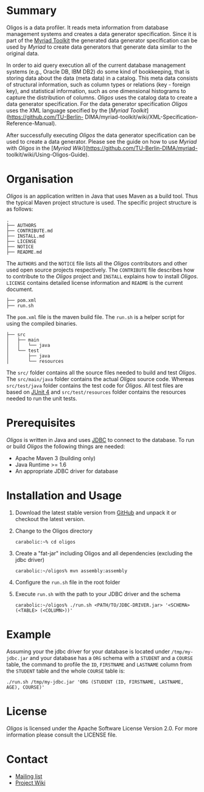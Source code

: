 # Summary

Oligos is a data profiler. It reads meta information from database management
systems and creates a data generator specification. Since it is part of the
[Myriad Toolkit]() the generated data generator specification can be used by
_Myriad_ to create data generators that generate data similar to the original
data.

In order to aid query execution all of the current database management systems
(e.g., Oracle DB, IBM DB2) do some kind of bookkeeping, that is storing data
about the data (meta data) in a catalog. This meta data consists of structural
information, such as column types or relations (key - foreign key), and
statistical information, such as one dimensional histograms to capture the
distribution of columns. _Oligos_ uses the catalog data to create a data
generator specification. For the data generator specification _Oligos_ uses the
XML language specified by the [_Myriad Toolkit_](https://github.com/TU-Berlin-
DIMA/myriad-toolkit/wiki/XML-Specification-Reference-Manual).

After successfully executing _Oligos_ the data generator specification can be
used to create a data generator. Please see the guide on how to use _Myriad_
with _Oligos_ in the [_Myriad Wiki_](https://github.com/TU-Berlin-DIMA/myriad-
toolkit/wiki/Using-Oligos-Guide).

# Organisation

_Oligos_ is an application written in Java that uses Maven as a build tool. Thus
the typical Maven project structure is used. The specific project structure is
as follows:

    .
    ├── AUTHORS
    ├── CONTRIBUTE.md
    ├── INSTALL.md
    ├── LICENSE
    ├── NOTICE
    ├── README.md

The `AUTHORS` and the `NOTICE` file lists all the _Oligos_ contributors and
other used open source projects respectively. The `CONTRIBUTE` file describes
how to contribute to the _Oligos_ project and  `INSTALL` explains how to install
_Oligos_. `LICENSE` contains detailed license information and `README` is the
current document.

    ├── pom.xml
    ├── run.sh

The `pom.xml` file is the maven build file. The `run.sh` is a helper script for
using the compiled binaries.

    ├── src
    │   ├── main
    │   │   └── java
    │   └── test
    │       ├── java
    │       └── resources

The `src/` folder contains all the source files needed to build and test
_Oligos_. The `src/main/java` folder contains the actual _Oligos_ source code.
Whereas `src/test/java` folder contains the test code for _Oligos_. All test
files are based on [JUnit 4]() and `src/test/resources` folder contains the
resources needed to run the unit tests.

# Prerequisites

_Oligos_ is written in Java and uses
[JDBC](http://www.oracle.com/technetwork/java/javase/jdbc/index.html) to connect
to the database. To run or build _Oligos_ the following things are needed:

* Apache Maven 3 (building only)
* Java Runtime >= 1.6
* An appropriate JDBC driver for database

# Installation and Usage

1. Download the latest stable version from
[GitHub](https://github.com/TU-Berlin-DIMA/oligos/releases) and unpack it or
checkout the latest version.

2. Change to the Oligos directory

     ```Shell
     carabolic:~% cd oligos
     ```

3.  Create a "fat-jar" including Oligos and all dependencies (excluding the jdbc
driver)

     ```Shell
     carabolic:~/oligos% mvn assembly:assembly
     ```

4. Configure the `run.sh` file in the root folder

5. Execute `run.sh` with the path to your JDBC driver and the schema

    ```Shell
    carabolic:~/oligos% ./run.sh <PATH/TO/JDBC-DRIVER.jar> '<SCHEMA> (<TABLE> (<COLUMN>))'
    ```

# Example

Assuming your the jdbc driver for your database is located under `/tmp/my-
jdbc.jar` and your database has a `ORG` schema with a `STUDENT` and a `COURSE`
table, the command to profile the `ID`, `FIRSTNAME` and `LASTNAME` column from
the `STUDENT` table and the whole `COURSE` table is:

`./run.sh /tmp/my-jdbc.jar 'ORG (STUDENT (ID, FIRSTNAME, LASTNAME, AGE), COURSE)'`

# License

_Oligos_ is licensed under the Apache Software License Version 2.0. For more
information please consult the LICENSE file.

# Contact

* [Mailing list](mailto:dima-myriad.toolkit@lists.tu-berlin.de)
* [Project Wiki](https://github.com/TU-Berlin-DIMA/oligos/wiki)
